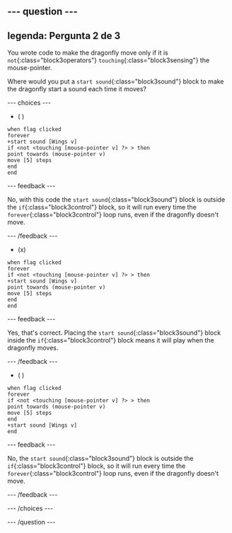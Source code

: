 
--- question ---
---
legenda: Pergunta 2 de 3
---

You wrote code to make the dragonfly move only if it is `not`{:class="block3operators"} `touching`{:class="block3sensing"} the mouse-pointer.

Where would you put a `start sound`{:class="block3sound"} block to make the dragonfly start a sound each time it moves?

--- choices ---

- ( )

```blocks3
when flag clicked
forever
+start sound [Wings v]
if <not <touching [mouse-pointer v] ?> > then
point towards (mouse-pointer v)
move [5] steps
end
end
```

--- feedback ---

No, with this code the `start sound`{:class="block3sound"} block is outside the `if`{:class="block3control"} block, so it will run every time the `forever`{:class="block3control"} loop runs, even if the dragonfly doesn't move.

--- /feedback ---

- (x)

```blocks3
when flag clicked
forever
if <not <touching [mouse-pointer v] ?> > then
+start sound [Wings v]
point towards (mouse-pointer v)
move [5] steps
end
end
```

  --- feedback ---

Yes, that's correct. Placing the `start sound`{:class="block3sound"} block inside the `if`{:class="block3control"} block means it will play when the dragonfly moves.

  --- /feedback ---

- ( )


```blocks3
when flag clicked
forever
if <not <touching [mouse-pointer v] ?> > then
point towards (mouse-pointer v)
move [5] steps
end
+start sound [Wings v]
end
```

  --- feedback ---

No, the `start sound`{:class="block3sound"} block is outside the `if`{:class="block3control"} block, so it will run every time the `forever`{:class="block3control"} loop runs, even if the dragonfly doesn't move.

  --- /feedback ---

--- /choices ---

--- /question ---
